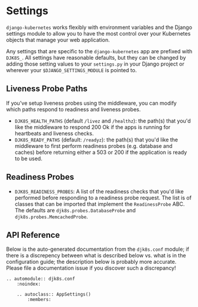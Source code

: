 # Settings

`django-kubernetes` works flexibly with environment variables and the Django settings module to allow you to have the most control over your Kubernetes objects that manage your web application.

Any settings that are specific to the `django-kubernetes` app are prefixed with `DJK8S_`. All settings have reasonable defaults, but they can be changed by adding those setting values to your `settings.py` in your Django project or wherever your `$DJANGO_SETTINGS_MODULE` is pointed to.

## Liveness Probe Paths

If you've setup liveness probes using the middleware, you can modify which paths respond to readiness and liveness probes.

- `DJK8S_HEALTH_PATHS` (default `/livez` and `/healthz`): the path(s) that you'd like the middleware to respond 200 Ok if the apps is running for heartbeats and liveness checks.
- `DJK8S_READY_PATHS` (default: `/readyz`): the path(s) that you'd like the middleware to first perform readiness probes (e.g. database and caches) before returning either a 503 or 200 if the application is ready to be used.

## Readiness Probes

- `DJK8S_READINESS_PROBES`: A list of the readiness checks that you'd like performed before responding to a readiness probe request. The list is of classes that can be imported that implement the `ReadinessProbe` ABC. The defaults are `djk8s.probes.DatabaseProbe` and `djk8s.probes.MemcachedProbe`.

## API Reference

Below is the auto-generated documentation from the `djk8s.conf` module; if there is a discrepency between what is described below vs. what is in the configuration guide; the description below is probably more accurate. Please file a documentation issue if you discover such a discrepancy!

```{eval-rst}
.. automodule:: djk8s.conf
    :noindex:

    .. autoclass:: AppSettings()
        :members:
```
